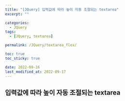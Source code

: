 ```yaml
---
title: "[JQuery] 입력값에 따라 높이 자동 조절되는 textarea"
excerpt: ""

categories:
  - JQuery
tags:
  - [JQuery, textarea]

permalink: /JQuery/textarea_flex/

toc: true
toc_sticky: true

date: 2022-09-16
last_modified_at: 2022-09-17
---
```


## 입력값에 따라 높이 자동 조절되는 textarea 
